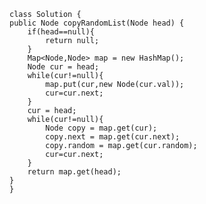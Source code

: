     class Solution {
    public Node copyRandomList(Node head) {
        if(head==null){
            return null;
        }
        Map<Node,Node> map = new HashMap();
        Node cur = head;
        while(cur!=null){
            map.put(cur,new Node(cur.val));
            cur=cur.next;
        }
        cur = head;
        while(cur!=null){
            Node copy = map.get(cur);
            copy.next = map.get(cur.next);
            copy.random = map.get(cur.random);
            cur=cur.next;
        }
        return map.get(head);        
    }
    }

